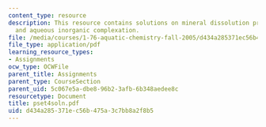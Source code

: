 ```yaml
---
content_type: resource
description: This resource contains solutions on mineral dissolution precipitation
  and aqueous inorganic complexation.
file: /media/courses/1-76-aquatic-chemistry-fall-2005/d434a285371ec56b475a3c7bb8a2f8b5_pset4soln.pdf
file_type: application/pdf
learning_resource_types:
- Assignments
ocw_type: OCWFile
parent_title: Assignments
parent_type: CourseSection
parent_uid: 5c067e5a-dbe8-96b2-3afb-6b348aedee8c
resourcetype: Document
title: pset4soln.pdf
uid: d434a285-371e-c56b-475a-3c7bb8a2f8b5
---
```

